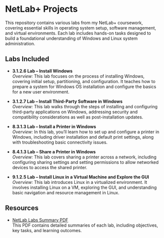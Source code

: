 # NetLab+ Projects
This repository contains various labs from my NetLab+ coursework, covering essential skills in operating system setup, software management, and virtual environments. Each lab includes hands-on tasks designed to build a foundational understanding of Windows and Linux system administration.

## Labs Included
- **3.1.2.6 Lab – Install Windows**  
   *Overview:* This lab focuses on the process of installing Windows, covering initial setup, partitioning, and configuration. It teaches how to prepare a system for Windows OS installation and configure the basics for a new user environment.

- **3.1.2.7 Lab – Install Third-Party Software in Windows**  
   *Overview:* This lab walks through the steps of installing and configuring third-party applications on Windows, addressing security and compatibility considerations as well as post-installation updates.

- **8.3.1.3 Lab – Install a Printer in Windows**  
   *Overview:* In this lab, you’ll learn how to set up and configure a printer in Windows, including driver installation and default print settings, along with troubleshooting basic connectivity issues.

- **8.4.1.3 Lab – Share a Printer in Windows**  
   *Overview:* This lab covers sharing a printer across a network, including configuring sharing settings and setting permissions to allow networked devices to access the shared printer.

- **9.1.2.5 Lab – Install Linux in a Virtual Machine and Explore the GUI**  
   *Overview:* This lab introduces Linux in a virtualized environment. It involves installing Linux on a VM, exploring the GUI, and understanding basic navigation and resource management in Linux.

## Resources
- [NetLab Labs Summary PDF](./NetLab_Labs_Summary.pdf..pdf )  
   This PDF contains detailed summaries of each lab, including objectives, key tasks, and learning outcomes.
